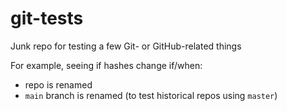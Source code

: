 # git-tests
Junk repo for testing a few Git- or GitHub-related things

For example, seeing if hashes change if/when:
 * repo is renamed
 * `main` branch is renamed (to test historical repos using `master`)
